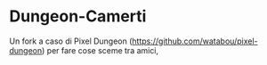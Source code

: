# Dungeon-Camerti
Un fork a caso di Pixel Dungeon (https://github.com/watabou/pixel-dungeon) per fare cose sceme tra amici,
